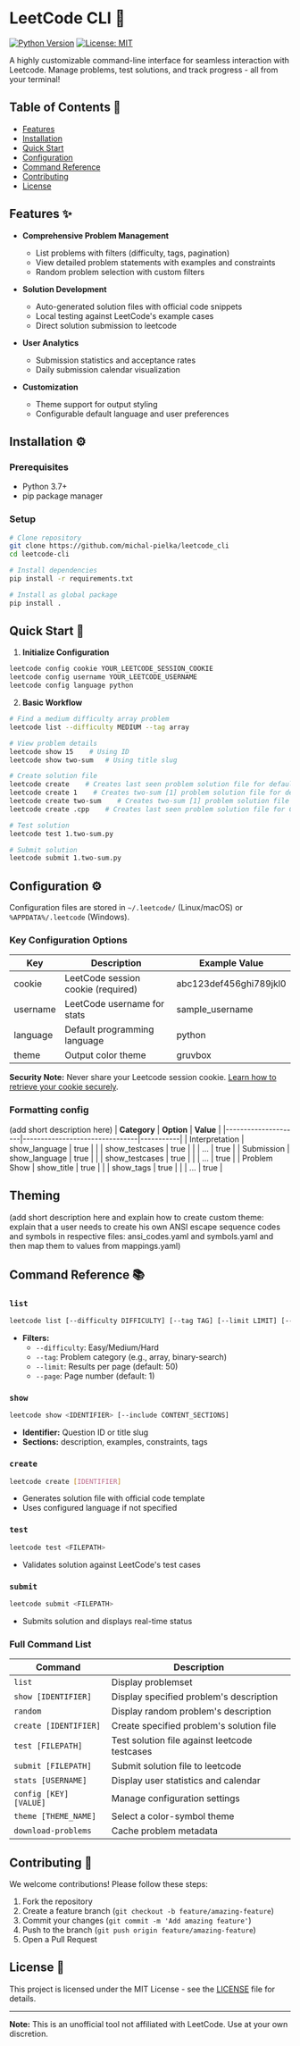 
# LeetCode CLI 🚀

[![Python Version](https://img.shields.io/badge/python-3.7%2B-blue)](https://www.python.org/)
[![License: MIT](https://img.shields.io/badge/License-MIT-yellow.svg)](LICENSE)

A highly customizable command-line interface for seamless interaction with Leetcode. Manage problems, test solutions, and track progress - all from your terminal!


## Table of Contents 📖
- [Features](#features)
- [Installation](#installation)
- [Quick Start](#quick-start)
- [Configuration](#configuration)
- [Command Reference](#command-reference)
- [Contributing](#contributing)
- [License](#license)

## Features ✨

- **Comprehensive Problem Management**
  - List problems with filters (difficulty, tags, pagination)
  - View detailed problem statements with examples and constraints
  - Random problem selection with custom filters

- **Solution Development**
  - Auto-generated solution files with official code snippets
  - Local testing against LeetCode's example cases
  - Direct solution submission to leetcode

- **User Analytics**
  - Submission statistics and acceptance rates
  - Daily submission calendar visualization

- **Customization**
  - Theme support for output styling
  - Configurable default language and user preferences

## Installation ⚙️

### Prerequisites
- Python 3.7+
- pip package manager

### Setup
```bash
# Clone repository
git clone https://github.com/michal-pielka/leetcode_cli
cd leetcode-cli

# Install dependencies
pip install -r requirements.txt

# Install as global package
pip install .
```

## Quick Start 🚦

1. **Initialize Configuration**
```bash
leetcode config cookie YOUR_LEETCODE_SESSION_COOKIE
leetcode config username YOUR_LEETCODE_USERNAME
leetcode config language python
```

2. **Basic Workflow**
```bash
# Find a medium difficulty array problem
leetcode list --difficulty MEDIUM --tag array

# View problem details
leetcode show 15    # Using ID
leetcode show two-sum   # Using title slug

# Create solution file
leetcode create    # Creates last seen problem solution file for default language
leetcode create 1    # Creates two-sum [1] problem solution file for default language
leetcode create two-sum    # Creates two-sum [1] problem solution file for default language
leetcode create .cpp    # Creates last seen problem solution file for C++

# Test solution
leetcode test 1.two-sum.py

# Submit solution
leetcode submit 1.two-sum.py
```

## Configuration ⚙️

Configuration files are stored in `~/.leetcode/` (Linux/macOS) or `%APPDATA%/.leetcode` (Windows).

### Key Configuration Options
| Key       | Description                                  | Example Value              |
|-----------|----------------------------------------------|----------------------------|
| cookie    | LeetCode session cookie (required)           | abc123def456ghi789jkl0     |
| username  | LeetCode username for stats                  | sample_username            |
| language  | Default programming language                 | python                     |
| theme     | Output color theme                           | gruvbox                       |

**Security Note:** Never share your Leetcode session cookie. [Learn how to retrieve your cookie securely](https://leetcode.com/discuss/general-discussion/1604748/using-leetcode-api-authentication-cookies).

### Formatting config
(add short description here)
| **Category**       | **Option**                     | **Value** |
|---------------------|--------------------------------|-----------|
| Interpretation      | show_language                 | true      |
|                     | show_testcases                | true      |
|                     | ...          | true      |
| Submission          | show_language                 | true      |
|                     | show_testcases                | true      |
|                     | ...           | true      |
| Problem Show        | show_title                    | true      |
|                     | show_tags                     | true      |
|                     | ...                    | true      |

## Theming
(add short description here and explain how to create custom theme: explain that a user needs to create his own ANSI escape sequence codes and symbols in respective files: ansi_codes.yaml and symbols.yaml and then map them to values from mappings.yaml)

## Command Reference 📚

### `list`
```bash
leetcode list [--difficulty DIFFICULTY] [--tag TAG] [--limit LIMIT] [--page PAGE]
```
- **Filters:**
  - `--difficulty`: Easy/Medium/Hard
  - `--tag`: Problem category (e.g., array, binary-search)
  - `--limit`: Results per page (default: 50)
  - `--page`: Page number (default: 1)

### `show`
```bash
leetcode show <IDENTIFIER> [--include CONTENT_SECTIONS]
```
- **Identifier:** Question ID or title slug
- **Sections:** description, examples, constraints, tags

### `create`
```bash
leetcode create [IDENTIFIER]
```
- Generates solution file with official code template
- Uses configured language if not specified

### `test`
```bash
leetcode test <FILEPATH>
```
- Validates solution against LeetCode's test cases

### `submit`
```bash
leetcode submit <FILEPATH>
```
- Submits solution and displays real-time status

### Full Command List
| Command               | Description                                   |
|-----------------------|-----------------------------------------------|
| `list`                | Display problemset                            |
| `show [IDENTIFIER]`   | Display specified problem's description       |
| `random`              | Display random problem's description          |
| `create [IDENTIFIER]` | Create specified problem's solution file      |
| `test [FILEPATH]`     | Test solution file against leetcode testcases |
| `submit [FILEPATH]`   | Submit solution file to leetcode              |
| `stats [USERNAME]`    | Display user statistics and calendar          |
| `config [KEY] [VALUE]`| Manage configuration settings                 |
| `theme [THEME_NAME]`  | Select a color-symbol theme                   |
| `download-problems`   | Cache problem metadata                        |

## Contributing 🤝

We welcome contributions! Please follow these steps:

1. Fork the repository
2. Create a feature branch (`git checkout -b feature/amazing-feature`)
3. Commit your changes (`git commit -m 'Add amazing feature'`)
4. Push to the branch (`git push origin feature/amazing-feature`)
5. Open a Pull Request

## License 📄

This project is licensed under the MIT License - see the [LICENSE](LICENSE) file for details.

---

**Note:** This is an unofficial tool not affiliated with LeetCode. Use at your own discretion.

